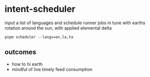 # intent-scheduler
input a list of languages and schedule runner jobs in tune with earths rotation around the sun, with applied elemental delta

```
pnpm scheduler --langs=en,la,ta
```

## outcomes
- how to hi earth
- mindful of live timely feed consumption